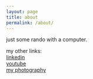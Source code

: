 ```yaml
---
layout: page
title: about
permalink: /about/
---
```


just some rando with a computer.

my other links: \
[linkedin](https://www.linkedin.com/in/kevin-putra-satrianto-1175a2205/) \
[youtube](https://www.youtube.com/@blitpxl) \
[my photography](https://photos.blitpxl.com)

